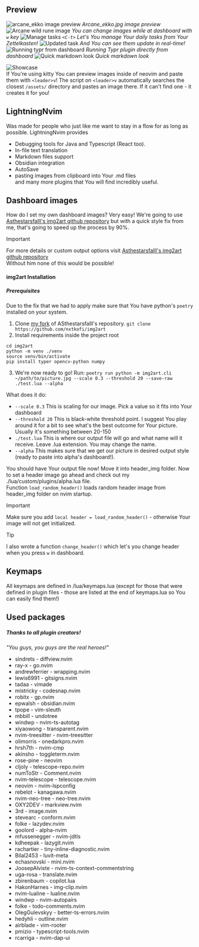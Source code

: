 ## Preview

![arcane_ekko image preview](/home/piotrek/.config/nvim-public/assets/README-img/2025-02-01-at-15-01-04.avif)
*Arcane_ekko.jpg image preview*
![Arcane wild rune image](/home/piotrek/.config/nvim-public/assets/README-img/2025-02-01-at-15-02-21.avif)
*You can change images while at dashboard with `w` key*
![Manage tasks](/home/piotrek/.config/nvim-public/assets/README-img/2025-02-01-at-15-05-17.avif)
*`<C-t>` Let's You manage Your daily tasks from Your Zettelkasten!*
![Updated task](/home/piotrek/.config/nvim-public/assets/README-img/2025-02-01-at-15-05-53.avif)
*And You can see them update in real-time!*
![Running typr from dashboard](./assets/README-img/2025-01-26-at-01-38-57.avif)
*Running Typr plugin directly from dashboard*
![Quick markdown look](./assets/README-img/2025-01-26-at-01-40-22.avif)
*Quick markdown look*

![Showcase](https://media0.giphy.com/media/v1.Y2lkPTc5MGI3NjExeHRkbGxuMnY2Mnh5eXF2aHVhNWRtd2QxZDF1MTVydm5idWZkcnBpcyZlcD12MV9pbnRlcm5hbF9naWZfYnlfaWQmY3Q9Zw/0fq1PBCdISAc2DckVg/giphy.gif)<br>
If You're using kitty You can preview images inside of neovim and paste them with `<leader>v`!
The script on `<leader>v` automatically searches the closest `/assets/` directory and pastes an image there. If it can't find one - it creates it for you!
## LightningNvim
Was made for people who just like
me want to stay in a flow for as long as possible.
LightningNvim provides
- Debugging tools for Java and Typescript (React too).
- In-file text translation 
- Markdown files support 
- Obsidian integration
- AutoSave
- pasting images from clipboard into Your .md files<br/>
and many more plugins that You will find incredibly useful.

## Dashboard images
How do I set my own dashboard images? Very easy! We're going
to use [Asthestarsfalll's img2art github repository](https://github.com/Asthestarsfalll/img2art) but
with a quick style fix from me, that's going to speed up the
process by 90%.

>[!important]
> For more details or custom output options visit [Asthestarsfalll's img2art github repository](https://github.com/Asthestarsfalll/img2art) <br/>
> Without him none of this would be possible! 

#### img2art Installation

##### Prerequisites
Due to the fix that we had to apply make sure that You have python's `poetry` installed on your system.
1. Clone [my fork](https://github.com/nxtkofi/img2art) of ASthestarsfalll's repository.
`git clone https://github.com/nxtkofi/img2art`
2. Install requirements inside the project root
```
cd img2art
python -m venv ./venv
source venv/bin/activate 
pip install typer opencv-python numpy
```

3. We're now ready to go! Run:
`poetry run python -m img2art.cli ~/path/to/picture.jpg --scale 0.3 --threshold 20 --save-raw ./test.lua --alpha`

What does it do:
- `--scale 0.3` This is scaling for our image. Pick a value so it fits into Your dashboard
- `--threshold 20` This is black-white threshold point. I suggest You play around it for a bit to see what's the best outcome for Your picture. Usually it's something between 20-150
- `./test.lua` This is where our output file will go and what name will it receive. Leave .lua extension. You may change the name.
- `--alpha` This makes sure that we get our picture in desired output style (ready to paste into alpha's dashboard!).

You should have Your output file now!
Move it into header_img folder.
Now to set a header image go ahead and check out my ./lua/custom/plugins/alpha.lua file.<br/>
Function `load_random_header()` loads random header image from header_img folder on nvim startup.

>[!important]
> Make sure you add `local header = load_random_header()` - otherwise Your image will not get initialized.

>[!tip]
> I also wrote a function `change_header()` which let's you change header when you press `w` in dashboard.

## Keymaps
All keymaps are defined in /lua/keymaps.lua (except for
those that were defined in plugin files - those are listed
at the end of keymaps.lua so You can easily find them!)

## Used packages
##### Thanks to all plugin creators! 

<i>"You guys, you guys are the real heroes!"</i>

- sindrets - diffview.nvim
- ray-x - go.nvim
- andrewferrier - wrapping.nvim
- lewis6991 - gitsigns.nvim
- tadaa - vimade
- mistricky - codesnap.nvim
- robitx - gp.nvim
- epwalsh - obsidian.nvim
- tpope - vim-sleuth
- mbbill - undotree
- windwp - nvim-ts-autotag
- xiyaowong - transparent.nvim
- nvim-treesitter - nvim-treesitter
- olimorris - onedarkpro.nvim
- hrsh7th - nvim-cmp
- akinsho - toggleterm.nvim
- rose-pine - neovim
- cljoly - telescope-repo.nvim
- numToStr - Comment.nvim
- nvim-telescope - telescope.nvim
- neovim - nvim-lspconfig
- rebelot - kanagawa.nvim
- nvim-neo-tree - neo-tree.nvim
- OXY2DEV - markview.nvim
- 3rd - image.nvim
- stevearc - conform.nvim
- folke - lazydev.nvim
- goolord - alpha-nvim
- mfussenegger - nvim-jdtls
- kdheepak - lazygit.nvim
- rachartier - tiny-inline-diagnostic.nvim
- Bilal2453 - luvit-meta
- echasnovski - mini.nvim
- JoosepAlviste - nvim-ts-context-commentstring
- uga-rosa - translate.nvim
- zbirenbaum - copilot.lua
- HakonHarnes - img-clip.nvim
- nvim-lualine - lualine.nvim
- windwp - nvim-autopairs
- folke - todo-comments.nvim 
- OlegGulevskyy - better-ts-errors.nvim
- hedyhli - outline.nvim
- airblade - vim-rooter
- pmizio - typescript-tools.nvim
- rcarriga - nvim-dap-ui
